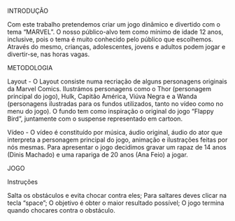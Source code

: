  INTRODUÇÃO

Com este trabalho pretendemos criar um jogo dinâmico e divertido com o tema “MARVEL”.
O nosso público-alvo tem como mínimo de idade 12 anos, inclusive, pois o tema é muito conhecido pelo público que escolhemos. 
Através do mesmo, crianças, adolescentes, jovens e adultos podem jogar e divertir-se, nas horas vagas.

METODOLOGIA 


Layout - O Layout consiste numa recriação de alguns personagens originais da Marvel Comics. Ilustrámos personagens como o Thor (personagem principal do jogo), Hulk, Capitão América, Viúva Negra e a Wanda (personagens ilustradas para os fundos utilizados, tanto no vídeo como no menu do jogo). O fundo tem como inspiração o original do jogo “Flappy Bird”, juntamente com o suspense representado em cartoon.

Vídeo -   O vídeo é constituído por música, áudio original, áudio do ator que interpreta a personagem principal do jogo, animação e ilustrações feitas por nós mesmas.
Para apresentar o jogo decidimos gravar um rapaz de 14 anos (Dinis Machado) e uma rapariga de 20 anos (Ana Feio) a jogar.

JOGO

Instruções

Salta os obstáculos e evita chocar contra eles;
Para saltares deves clicar na tecla “space”;
O objetivo é obter o maior resultado possível;
O jogo termina quando chocares contra o obstáculo.
